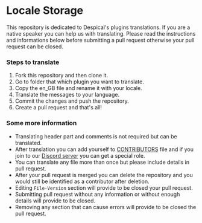 # Locale Storage
This repository is dedicated to Despical's plugins translations. If you are a native speaker you can help us with translating. Please read the instructions and informations below before submitting a pull request otherwise your pull request can be closed.

### Steps to translate
1. Fork this repository and then clone it.
2. Go to folder that which plugin you want to translate.
3. Copy the en_GB file and rename it with your locale.
4. Translate the messages to your language.
5. Commit the changes and push the repository.
6. Create a pull request and that's all!

### Some more information
* Translating header part and comments is not required but can be translated.
* After translation you can add yourself to [CONTRIBUTORS](https://github.com/Despical/LocaleStorage/blob/main/CONTRIBUTORS.md) file and if you join to our [Discord server](https://discord.com/invite/Vhyy4HA) you can get a special role.
* You can translate any file more than once but please include details in pull request.
* After your pull request is merged you can delete the repository and you would still be identified as a contributor after deletion.
* Editing `File-Version` section will provide to be closed your pull request.
* Submitting pull request without any information or without enough details will provide to be closed.
* Removing any section that can cause errors will provide to be closed the pull request.